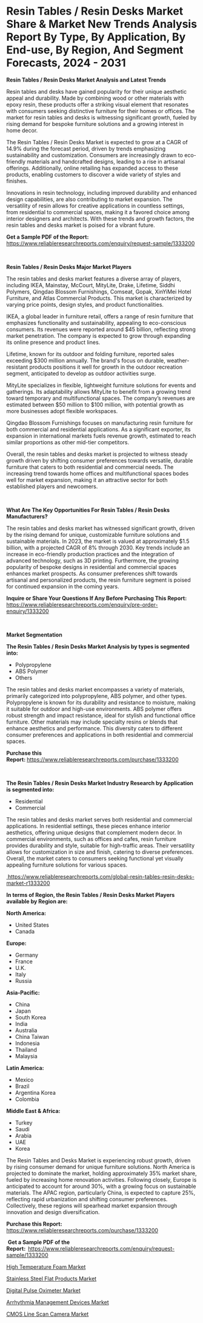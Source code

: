 <p><h1>Resin Tables / Resin Desks Market Share & Market New Trends Analysis Report By Type, By Application, By End-use, By Region, And Segment Forecasts, 2024 - 2031</h1></p><p><strong>Resin Tables / Resin Desks Market Analysis and Latest Trends</strong></p>
<p><p>Resin tables and desks have gained popularity for their unique aesthetic appeal and durability. Made by combining wood or other materials with epoxy resin, these products offer a striking visual element that resonates with consumers seeking distinctive furniture for their homes or offices. The market for resin tables and desks is witnessing significant growth, fueled by rising demand for bespoke furniture solutions and a growing interest in home decor.</p><p>The Resin Tables / Resin Desks Market is expected to grow at a CAGR of 14.9% during the forecast period, driven by trends emphasizing sustainability and customization. Consumers are increasingly drawn to eco-friendly materials and handcrafted designs, leading to a rise in artisanal offerings. Additionally, online retailing has expanded access to these products, enabling customers to discover a wide variety of styles and finishes.</p><p>Innovations in resin technology, including improved durability and enhanced design capabilities, are also contributing to market expansion. The versatility of resin allows for creative applications in countless settings, from residential to commercial spaces, making it a favored choice among interior designers and architects. With these trends and growth factors, the resin tables and desks market is poised for a vibrant future.</p></p>
<p><strong>Get a Sample PDF of the Report:&nbsp;</strong> <a href="https://www.reliableresearchreports.com/enquiry/request-sample/1333200?utm_campaign=120&utm_medium=2&utm_source=Github&utm_content=ia&utm_term=11122024&utm_id=resin-tables-resin-desks">https://www.reliableresearchreports.com/enquiry/request-sample/1333200</a></p>
<p>&nbsp;</p>
<p><strong>Resin Tables / Resin Desks Major Market Players</strong></p>
<p><p>The resin tables and desks market features a diverse array of players, including IKEA, Mainstay, McCourt, MityLite, Drake, Lifetime, Siddhi Polymers, Qingdao Blossom Furnishings, Comseat, Gopak, XinYiMei Hotel Furniture, and Atlas Commercial Products. This market is characterized by varying price points, design styles, and product functionalities.</p><p>IKEA, a global leader in furniture retail, offers a range of resin furniture that emphasizes functionality and sustainability, appealing to eco-conscious consumers. Its revenues were reported around $45 billion, reflecting strong market penetration. The company is expected to grow through expanding its online presence and product lines.</p><p>Lifetime, known for its outdoor and folding furniture, reported sales exceeding $300 million annually. The brand's focus on durable, weather-resistant products positions it well for growth in the outdoor recreation segment, anticipated to develop as outdoor activities surge.</p><p>MityLite specializes in flexible, lightweight furniture solutions for events and gatherings. Its adaptability allows MityLite to benefit from a growing trend toward temporary and multifunctional spaces. The company’s revenues are estimated between $50 million to $100 million, with potential growth as more businesses adopt flexible workspaces.</p><p>Qingdao Blossom Furnishings focuses on manufacturing resin furniture for both commercial and residential applications. As a significant exporter, its expansion in international markets fuels revenue growth, estimated to reach similar proportions as other mid-tier competitors.</p><p>Overall, the resin tables and desks market is projected to witness steady growth driven by shifting consumer preferences towards versatile, durable furniture that caters to both residential and commercial needs. The increasing trend towards home offices and multifunctional spaces bodes well for market expansion, making it an attractive sector for both established players and newcomers.</p></p>
<p>&nbsp;</p>
<p><strong>What Are The Key Opportunities For Resin Tables / Resin Desks Manufacturers?</strong></p>
<p><p>The resin tables and desks market has witnessed significant growth, driven by the rising demand for unique, customizable furniture solutions and sustainable materials. In 2023, the market is valued at approximately $1.5 billion, with a projected CAGR of 8% through 2030. Key trends include an increase in eco-friendly production practices and the integration of advanced technology, such as 3D printing. Furthermore, the growing popularity of bespoke designs in residential and commercial spaces enhances market prospects. As consumer preferences shift towards artisanal and personalized products, the resin furniture segment is poised for continued expansion in the coming years.</p></p>
<p><strong>Inquire or Share Your Questions If Any Before Purchasing This Report:</strong> <a href="https://www.reliableresearchreports.com/enquiry/pre-order-enquiry/1333200?utm_campaign=120&utm_medium=2&utm_source=Github&utm_content=ia&utm_term=11122024&utm_id=resin-tables-resin-desks">https://www.reliableresearchreports.com/enquiry/pre-order-enquiry/1333200</a></p>
<p>&nbsp;</p>
<p><strong>Market Segmentation</strong></p>
<p><strong>The Resin Tables / Resin Desks Market Analysis by types is segmented into:</strong></p>
<p><ul><li>Polypropylene</li><li>ABS Polymer</li><li>Others</li></ul></p>
<p><p>The resin tables and desks market encompasses a variety of materials, primarily categorized into polypropylene, ABS polymer, and other types. Polypropylene is known for its durability and resistance to moisture, making it suitable for outdoor and high-use environments. ABS polymer offers robust strength and impact resistance, ideal for stylish and functional office furniture. Other materials may include specialty resins or blends that enhance aesthetics and performance. This diversity caters to different consumer preferences and applications in both residential and commercial spaces.</p></p>
<p><strong>Purchase this Report:&nbsp;</strong><a href="https://www.reliableresearchreports.com/purchase/1333200?utm_campaign=120&utm_medium=2&utm_source=Github&utm_content=ia&utm_term=11122024&utm_id=resin-tables-resin-desks">https://www.reliableresearchreports.com/purchase/1333200</a></p>
<p>&nbsp;</p>
<p><strong>The Resin Tables / Resin Desks Market Industry Research by Application is segmented into:</strong></p>
<p><ul><li>Residential</li><li>Commercial</li></ul></p>
<p><p>The resin tables and desks market serves both residential and commercial applications. In residential settings, these pieces enhance interior aesthetics, offering unique designs that complement modern decor. In commercial environments, such as offices and cafes, resin furniture provides durability and style, suitable for high-traffic areas. Their versatility allows for customization in size and finish, catering to diverse preferences. Overall, the market caters to consumers seeking functional yet visually appealing furniture solutions for various spaces.</p></p>
<p><a href="https://www.reliableresearchreports.com/global-resin-tables-resin-desks-market-r1333200?utm_campaign=120&utm_medium=2&utm_source=Github&utm_content=ia&utm_term=11122024&utm_id=resin-tables-resin-desks">&nbsp;https://www.reliableresearchreports.com/global-resin-tables-resin-desks-market-r1333200</a></p>
<p><strong>In terms of Region, the Resin Tables / Resin Desks Market Players available by Region are:</strong></p>
<p>
    <p> <strong> North America: </strong>
        <ul>
            <li>United States</li>
            <li>Canada</li>
        </ul>
        </p> 
    <p> <strong> Europe: </strong>
        <ul>
            <li>Germany</li>
            <li>France</li>
            <li>U.K.</li>
            <li>Italy</li>
            <li>Russia</li>
        </ul>
        </p> 
    <p> <strong> Asia-Pacific: </strong>
        <ul>
            <li>China</li>
            <li>Japan</li>
            <li>South Korea</li>
            <li>India</li>
            <li>Australia</li>
            <li>China Taiwan</li>
            <li>Indonesia</li>
            <li>Thailand</li>
            <li>Malaysia</li>
        </ul>
        </p> 
    <p> <strong> Latin America: </strong>
        <ul>
            <li>Mexico</li>
            <li>Brazil</li>
            <li>Argentina Korea</li>
            <li>Colombia</li>
        </ul>
        </p> 
    <p> <strong> Middle East & Africa: </strong>
        <ul>
            <li>Turkey</li>
            <li>Saudi</li>
            <li>Arabia</li>
            <li>UAE</li>
            <li>Korea</li>
        </ul>
    </p>
    </p>
<p><p>The Resin Tables and Desks Market is experiencing robust growth, driven by rising consumer demand for unique furniture solutions. North America is projected to dominate the market, holding approximately 35% market share, fueled by increasing home renovation activities. Following closely, Europe is anticipated to account for around 30%, with a growing focus on sustainable materials. The APAC region, particularly China, is expected to capture 25%, reflecting rapid urbanization and shifting consumer preferences. Collectively, these regions will spearhead market expansion through innovation and design diversification.</p></p>
<p><strong>Purchase this Report: </strong><a href="https://www.reliableresearchreports.com/purchase/1333200?utm_campaign=120&utm_medium=2&utm_source=Github&utm_content=ia&utm_term=11122024&utm_id=resin-tables-resin-desks">https://www.reliableresearchreports.com/purchase/1333200</a></p>
<p>&nbsp;<strong>Get a Sample PDF of the Report:&nbsp;&nbsp;</strong><a href="https://www.reliableresearchreports.com/enquiry/request-sample/1333200?utm_campaign=120&utm_medium=2&utm_source=Github&utm_content=ia&utm_term=11122024&utm_id=resin-tables-resin-desks">https://www.reliableresearchreports.com/enquiry/request-sample/1333200</a></p>
<p><strong></strong></p>
<p><p><a href="https://www.linkedin.com/pulse/c-hannibex-sqmmf?utm_campaign=120&utm_medium=2&utm_source=Github&utm_content=ia&utm_term=11122024&utm_id=resin-tables-resin-desks">High Temperature Foam Market</a></p><p><a href="https://github.com/joannesouthgate/Market-Research-Report-List-5/blob/main/stainless-steel-flat-products-market.md?utm_campaign=120&utm_medium=2&utm_source=Github&utm_content=ia&utm_term=11122024&utm_id=resin-tables-resin-desks">Stainless Steel Flat Products Market</a></p><p><a href="https://www.linkedin.com/pulse/growth-insights-digital-pulse-oximeter-market-whats-fueling-e3odc?utm_campaign=120&utm_medium=2&utm_source=Github&utm_content=ia&utm_term=11122024&utm_id=resin-tables-resin-desks">Digital Pulse Oximeter Market</a></p><p><a href="https://github.com/sofayahoo2023/Market-Research-Report-List-6/blob/main/arrhythmia-management-devices-market.md?utm_campaign=120&utm_medium=2&utm_source=Github&utm_content=ia&utm_term=11122024&utm_id=resin-tables-resin-desks">Arrhythmia Management Devices Market</a></p><p><a href="https://www.linkedin.com/pulse/c-hannibex-sqmmf?utm_campaign=120&utm_medium=2&utm_source=Github&utm_content=ia&utm_term=11122024&utm_id=resin-tables-resin-desks">CMOS Line Scan Camera Market</a></p></p>